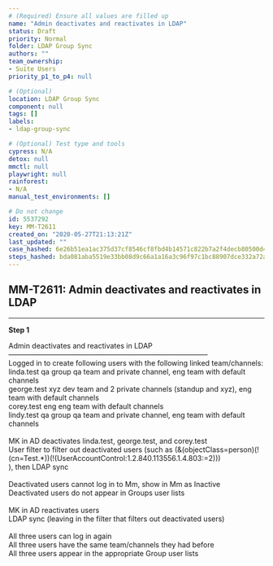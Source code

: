 ```yaml
---
# (Required) Ensure all values are filled up
name: "Admin deactivates and reactivates in LDAP"
status: Draft
priority: Normal
folder: LDAP Group Sync
authors: ""
team_ownership: 
- Suite Users
priority_p1_to_p4: null

# (Optional)
location: LDAP Group Sync
component: null
tags: []
labels: 
- ldap-group-sync

# (Optional) Test type and tools
cypress: N/A
detox: null
mmctl: null
playwright: null
rainforest: 
- N/A
manual_test_environments: []

# Do not change
id: 5537292
key: MM-T2611
created_on: "2020-05-27T21:13:21Z"
last_updated: ""
case_hashed: 6e26b51ea1ac375d37cf8546cf8fbd4b14571c822b7a2f4decb80500d43976cb1dc7761fc92b22959294bc059f559c5b
steps_hashed: bda081aba5519e33bb08d9c66a1a16a3c96f97c1bc88907dce332a72ab909115599509f5a1d8f9b63c25c44b8b67cf7e
---
```


<!-- (Auto-generated) Based on frontmatter's "key" and "name" -->

## MM-T2611: Admin deactivates and reactivates in LDAP

---

**Step 1**

Admin deactivates and reactivates in LDAP\
————————————————————————————\
Logged in to create following users with the following linked team/channels:\
linda.test qa group qa team and private channel, eng team with default channels\
george.test xyz dev team and 2 private channels (standup and xyz), eng team with default channels\
corey.test eng eng team with default channels\
lindy.test qa group qa team and private channel, eng team with default channels\
\
MK in AD deactivates linda.test, george.test, and corey.test\
User filter to filter out deactivated users (such as (&(objectClass=person)(!(cn=Test.\*))(!(UserAccountControl:1.2.840.113556.1.4.803:=2)))\
), then LDAP sync\
\
Deactivated users cannot log in to Mm, show in Mm as Inactive\
Deactivated users do not appear in Groups user lists\
\
MK in AD reactivates users\
LDAP sync (leaving in the filter that filters out deactivated users)\
\
All three users can log in again\
All three users have the same team/channels they had before\
All three users appear in the appropriate Group user lists
